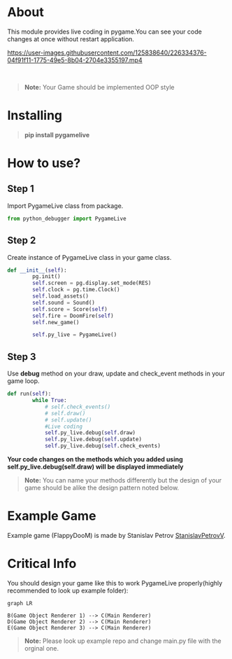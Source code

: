 
# About
This module provides live coding in pygame.You can see your code changes at once without restart application.


https://user-images.githubusercontent.com/125838640/226334376-04f91f11-1775-49e5-8b04-2704e3355197.mp4


&nbsp;
&nbsp;
&nbsp;


> **Note:** Your Game should be implemented OOP style

# Installing

>**pip install pygamelive**


# How to use?

## Step 1

Import PygameLive class from package.
```python
from python_debugger import PygameLive
```

## Step 2

Create instance of PygameLive class in your game class.
```python
def __init__(self):
        pg.init()
        self.screen = pg.display.set_mode(RES)
        self.clock = pg.time.Clock()
        self.load_assets()
        self.sound = Sound()
        self.score = Score(self)
        self.fire = DoomFire(self)
        self.new_game()

        self.py_live = PygameLive()
  ```

## Step 3

Use **debug** method on your draw, update and check_event methods in your game loop.


```python
def run(self):
        while True:
            # self.check_events()
            # self.draw()
            # self.update()
            #Live coding
            self.py_live.debug(self.draw)
            self.py_live.debug(self.update)
            self.py_live.debug(self.check_events)
```


**Your code changes on the methods which you added using **self.py_live.debug(self.draw)** will be displayed immediately**
> **Note:** You can name your methods differently but the design of your game should be alike the design pattern noted below.


# Example Game

Example game (FlappyDooM) is made by Stanislav Petrov [StanislavPetrovV](https://github.com/StanislavPetrovV). 

# Critical Info
You should design your game like this to work PygameLive properly(highly recommended to look up example folder):

```mermaid
graph LR

B(Game Object Renderer 1) --> C(Main Renderer)
D(Game Object Renderer 2) --> C(Main Renderer)
E(Game Object Renderer 3) --> C(Main Renderer)
```
> **Note:** Please look up example repo and change main.py file with the orginal one.
